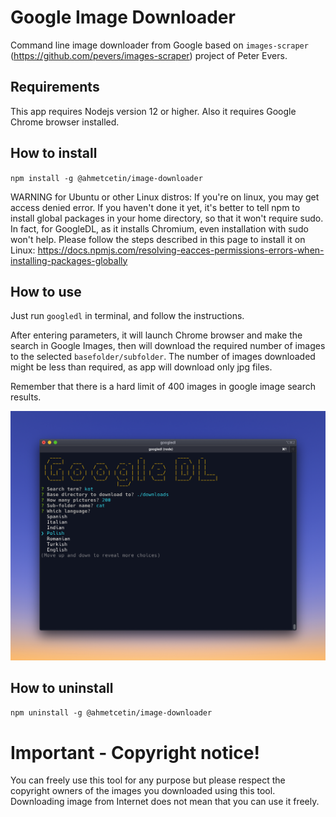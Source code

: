 # Google Image Downloader

Command line image downloader from Google based on `images-scraper` (https://github.com/pevers/images-scraper) project of Peter Evers.

## Requirements

This app requires Nodejs version 12 or higher. Also it requires Google Chrome browser installed.

## How to install

`npm install -g @ahmetcetin/image-downloader`

WARNING for Ubuntu or other Linux distros: If you're on linux, you may get access denied error. If you haven't done it yet, it's better to tell npm to install global packages in your home directory, so that it won't require sudo. In fact, for GoogleDL, as it installs Chromium, even installation with sudo won't help. Please follow the steps described in this page to install it on Linux: https://docs.npmjs.com/resolving-eacces-permissions-errors-when-installing-packages-globally

## How to use

Just run `googledl` in terminal, and follow the instructions.

After entering parameters, it will launch Chrome browser and make the search in Google Images, then will download the required number of images to the selected `basefolder/subfolder`. The number of images downloaded might be less than required, as app will download only jpg files.

Remember that there is a hard limit of 400 images in google image search results.

![](images/googledownloader.png)

## How to uninstall

`npm uninstall -g @ahmetcetin/image-downloader`

# Important - Copyright notice!

You can freely use this tool for any purpose but please respect the copyright owners of the images you downloaded using this tool. Downloading image from Internet does not mean that you can use it freely.
